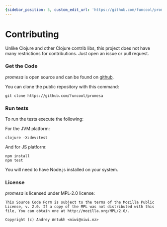 ```yaml
---
{sidebar_position: 5, custom_edit_url: 'https://github.com/funcool/promesa/tree/master/doc/contributing.md'}
---
```


# Contributing

Unlike Clojure and other Clojure contrib libs, this project does not
have many restrictions for contributions. Just open an issue or pull
request.


### Get the Code

_promesa_ is open source and can be found on
[github](https://github.com/funcool/promesa).

You can clone the public repository with this command:

```
git clone https://github.com/funcool/promesa
```

### Run tests

To run the tests execute the following:

For the JVM platform:

```
clojure -X:dev:test
```

And for JS platform:

```
npm install
npm test
```

You will need to have Node.js installed on your system.


### License

_promesa_ is licensed under MPL-2.0 license:

```
This Source Code Form is subject to the terms of the Mozilla Public
License, v. 2.0. If a copy of the MPL was not distributed with this
file, You can obtain one at http://mozilla.org/MPL/2.0/.

Copyright (c) Andrey Antukh <niwi@niwi.nz>
```

